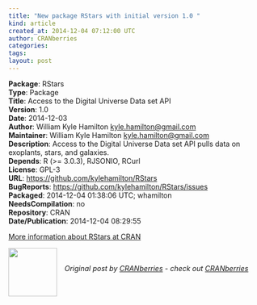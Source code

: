 ```yaml
---
title: "New package RStars with initial version 1.0 "
kind: article
created_at: 2014-12-04 07:12:00 UTC
author: CRANberries
categories: 
tags: 
layout: post
---
```

<strong>Package</strong>: RStars<br>
<strong>Type</strong>: Package<br>
<strong>Title</strong>: Access to the Digital Universe Data set API<br>
<strong>Version</strong>: 1.0<br>
<strong>Date</strong>: 2014-12-03<br>
<strong>Author</strong>: William Kyle Hamilton <kyle.hamilton@gmail.com><br>
<strong>Maintainer</strong>: William Kyle Hamilton <kyle.hamilton@gmail.com><br>
<strong>Description</strong>: Access to the Digital Universe Data set API pulls data on
exoplants, stars, and galaxies.<br>
<strong>Depends</strong>: R (>= 3.0.3), RJSONIO, RCurl<br>
<strong>License</strong>: GPL-3<br>
<strong>URL</strong>: https://github.com/kylehamilton/RStars<br>
<strong>BugReports</strong>: https://github.com/kylehamilton/RStars/issues<br>
<strong>Packaged</strong>: 2014-12-04 01:38:06 UTC; whamilton<br>
<strong>NeedsCompilation</strong>: no<br>
<strong>Repository</strong>: CRAN<br>
<strong>Date/Publication</strong>: 2014-12-04 08:29:55<br>

<p>
<a href="http://cran.r-project.org/web/packages/RStars/index.html">More information about RStars at CRAN</a><div class="author">
  <img src="" style="width: 96px; height: 96;">
  <span style="position: absolute; padding: 32px 15px;">
    <i>Original post by <a href="http://twitter.com/">CRANberries</a> - check out <a href="http://dirk.eddelbuettel.com/cranberries">CRANberries   </a></i>
  </span>
</div>
